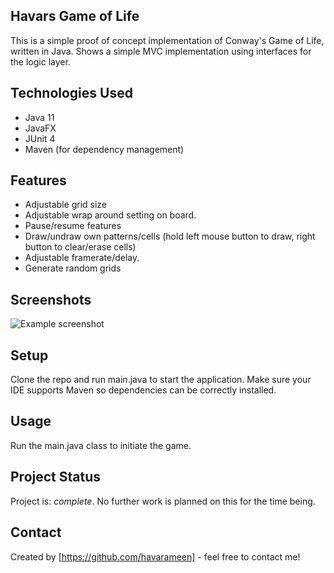 ## Havars Game of Life
This is a simple proof of concept implementation of Conway's Game of Life, written in Java. Shows a simple MVC implementation using interfaces for the logic layer.

## Technologies Used
- Java 11
- JavaFX
- JUnit 4
- Maven (for dependency management)

## Features
- Adjustable grid size
- Adjustable wrap around setting on board.
- Pause/resume features
- Draw/undraw own patterns/cells (hold left mouse button to draw, right button to clear/erase cells)
- Adjustable framerate/delay.
- Generate random grids

## Screenshots
![Example screenshot](https://user-images.githubusercontent.com/26072135/228055566-b02a811f-dcb5-4173-84ea-fa4fd9d4569b.png)
<!-- If you have screenshots you'd like to share, include them here. -->

## Setup
Clone the repo and run main.java to start the application. Make sure your IDE supports Maven so dependencies can be correctly installed.

## Usage
Run the main.java class to initiate the game. 

## Project Status
Project is: _complete_. No further work is planned on this for the time being. 

## Contact
Created by [https://github.com/havarameen] - feel free to contact me!
